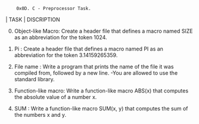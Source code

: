 		0x0D. C - Preprocessor Task.
|	TASK	      |	DISCRIPTION

0. Object-like Macro: Create a header file that defines a macro named SIZE as an abbreviation for the token 1024.

1. Pi	:	       Create a header file that defines a macro named PI as an abbreviation for the token 3.14159265359.

2. File name	:       Write a program that prints the name of the file it was compiled from, followed by a new line.
			-You are allowed to use the standard library.

3. Function-like macro:	Write a function-like macro ABS(x) that computes the absolute value of a number x.

4. SUM	:		 Write a function-like macro SUM(x, y) that computes the sum of the numbers x and y.
